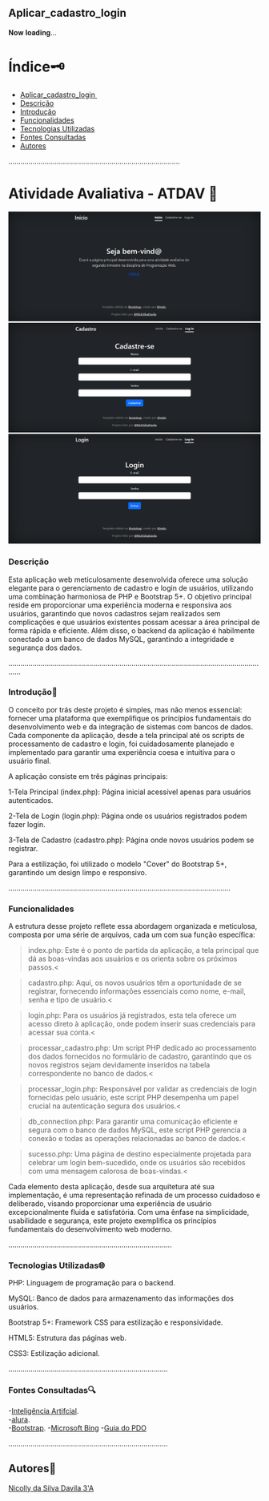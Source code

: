 ## Aplicar_cadastro_login 

𝐍𝐨𝐰 𝐥𝐨𝐚𝐝𝐢𝐧𝐠...

# Índice🗝️
   - [Aplicar_cadastro_login ](#Aplicar_cadastro_logi%C3%A7%C3%A3o----ATDAV)  
   - [Descrição](#descri%C3%A7%C3%A3o)  
   - [Introdução](#introdu%C3%A7%C3%A3o)  
   - [Funcionalidades](#funcionalidades)
   - [Tecnologias Utilizadas](#tecnologias-utilizadas)  
   - [Fontes Consultadas](#fontes-consultadas)  
   - [Autores](#autores)

.....................................................................................

# Atividade Avaliativa -  ATDAV 🚀

![image info](Tela_Inicio.png)
![image info](Tela_Cadastro.png)
![image info](Tela_Login.png)


### Descrição

Esta aplicação web meticulosamente desenvolvida oferece uma solução elegante para o gerenciamento de cadastro e login de usuários, utilizando uma combinação harmoniosa de PHP e Bootstrap 5+. O objetivo principal reside em proporcionar uma experiência moderna e responsiva aos usuários, garantindo que novos cadastros sejam realizados sem complicações e que usuários existentes possam acessar a área principal de forma rápida e eficiente. Além disso, o backend da aplicação é habilmente conectado a um banco de dados MySQL, garantindo a integridade e segurança dos dados.


..................................................................................................................................

### Introdução🌟

O conceito por trás deste projeto é simples, mas não menos essencial: fornecer uma plataforma que exemplifique os princípios fundamentais do desenvolvimento web e da integração de sistemas com bancos de dados. Cada componente da aplicação, desde a tela principal até os scripts de processamento de cadastro e login, foi cuidadosamente planejado e implementado para garantir uma experiência coesa e intuitiva para o usuário final.

A aplicação consiste em três páginas principais:

1-Tela Principal (index.php): Página inicial acessível apenas para usuários autenticados.

2-Tela de Login (login.php): Página onde os usuários registrados podem fazer login.

3-Tela de Cadastro (cadastro.php): Página onde novos usuários podem se registrar.

Para a estilização, foi utilizado o modelo "Cover" do Bootstrap 5+, garantindo um design limpo e responsivo.

..............................................................................................................

### Funcionalidades

A estrutura desse projeto reflete essa abordagem organizada e meticulosa, composta por uma série de arquivos, cada um com sua função específica:

>index.php: Este é o ponto de partida da aplicação, a tela principal que dá as boas-vindas aos usuários e os orienta sobre os próximos passos.<

>cadastro.php: Aqui, os novos usuários têm a oportunidade de se registrar, fornecendo informações essenciais como nome, e-mail, senha e tipo de usuário.<

>login.php: Para os usuários já registrados, esta tela oferece um acesso direto à aplicação, onde podem inserir suas credenciais para acessar sua conta.<

>processar_cadastro.php: Um script PHP dedicado ao processamento dos dados fornecidos no formulário de cadastro, garantindo que os novos registros sejam devidamente inseridos na tabela correspondente no banco de dados.<

>processar_login.php: Responsável por validar as credenciais de login fornecidas pelo usuário, este script PHP desempenha um papel crucial na autenticação segura dos usuários.<

>db_connection.php: Para garantir uma comunicação eficiente e segura com o banco de dados MySQL, este script PHP gerencia a conexão e todas as operações relacionadas ao banco de dados.<

>sucesso.php: Uma página de destino especialmente projetada para celebrar um login bem-sucedido, onde os usuários são recebidos com uma mensagem calorosa de boas-vindas.<

Cada elemento desta aplicação, desde sua arquitetura até sua implementação, é uma representação refinada de um processo cuidadoso e deliberado, visando proporcionar uma experiência de usuário excepcionalmente fluida e satisfatória. Com uma ênfase na simplicidade, usabilidade e segurança, este projeto exemplifica os princípios fundamentais do desenvolvimento web moderno.

.................................................................................

 ### Tecnologias Utilizadas🌐

PHP: Linguagem de programação para o backend.

MySQL: Banco de dados para armazenamento das informações dos usuários.

Bootstrap 5+: Framework CSS para estilização e responsividade.

HTML5: Estrutura das páginas web.

CSS3: Estilização adicional.

...............................................................................

 ### Fontes Consultadas🔍

-[Inteligência Artifcial](https://chat.openai.com/).     
-[alura](https://www.alura.com.br/artigos/escrever-bom-readme).       
-[Bootstrap](https://getbootstrap.com/docs/5.0/examples/cover/). 
-[Microsoft Bing](https://www.bing.com/chat?q=Microsoft+Copilot&FORM=hpcodx)
-[Guia do PDO](https://www.php.net/manual/en/book.pdo.php)

...............................................................................

 ## Autores💮
 [Nicolly da Silva Davila 3'A](https://github.com/NickSilvaDavila)
